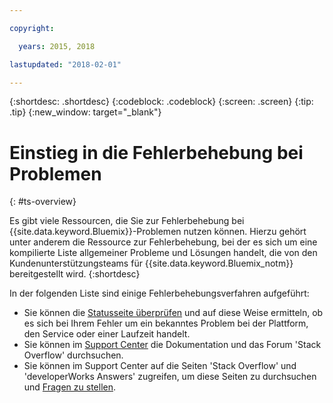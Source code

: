 ```yaml
---

copyright:

  years: 2015, 2018

lastupdated: "2018-02-01"

---
```


{:shortdesc: .shortdesc}
{:codeblock: .codeblock}
{:screen: .screen}
{:tip: .tip}
{:new_window: target="_blank"}


# Einstieg in die Fehlerbehebung bei Problemen
{: #ts-overview}

Es gibt viele Ressourcen, die Sie zur Fehlerbehebung bei {{site.data.keyword.Bluemix}}-Problemen nutzen können. Hierzu gehört unter anderem die Ressource zur Fehlerbehebung, bei der es sich um eine kompilierte Liste allgemeiner Probleme und Lösungen handelt, die von den Kundenunterstützungsteams für {{site.data.keyword.Bluemix_notm}} bereitgestellt wird.
{:shortdesc}

In der folgenden Liste sind einige Fehlerbehebungsverfahren aufgeführt:
* Sie können die [Statusseite überprüfen](/docs/get-support/ViewStatus.html#viewing-bluemix-status) und auf diese Weise ermitteln, ob es sich bei Ihrem Fehler um ein bekanntes Problem bei der Plattform, den Service oder einer Laufzeit handelt.
* Sie können im [Support Center](/docs/get-support/howtogetsupport.html#using-avatar) die Dokumentation und das Forum 'Stack Overflow' durchsuchen.
* Sie können im Support Center auf die Seiten 'Stack Overflow' und 'developerWorks Answers' zugreifen, um diese Seiten zu durchsuchen und [Fragen zu stellen](/docs/get-support/howtogetsupport.html#asking-a-question).
